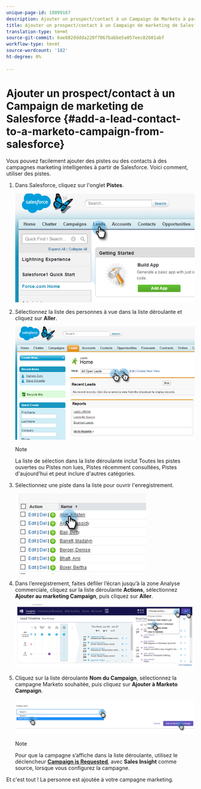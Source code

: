 ```yaml
---
unique-page-id: 10099167
description: Ajouter un prospect/contact à un Campaign de Marketo à partir de Salesforce - Marketo Docs - Documentation du produit
title: Ajouter un prospect/contact à un Campaign de marketing de Salesforce
translation-type: tm+mt
source-git-commit: 6ae882dddda220f7067babbe5a057eec82601abf
workflow-type: tm+mt
source-wordcount: '182'
ht-degree: 0%

---
```



# Ajouter un prospect/contact à un Campaign de marketing de Salesforce {#add-a-lead-contact-to-a-marketo-campaign-from-salesforce}

Vous pouvez facilement ajouter des pistes ou des contacts à des campagnes marketing intelligentes à partir de Salesforce. Voici comment, utiliser des pistes.

1. Dans Salesforce, cliquez sur l&#39;onglet **Pistes**.

   ![](assets/image2016-3-22-9-3a18-3a36.png)

1. Sélectionnez la liste des personnes à vue dans la liste déroulante et cliquez sur **Aller**.

   ![](assets/image2016-3-22-9-3a24-3a6.png)

   >[!NOTE]
   >
   >La liste de sélection dans la liste déroulante inclut Toutes les pistes ouvertes ou Pistes non lues, Pistes récemment consultées, Pistes d&#39;aujourd&#39;hui et peut inclure d&#39;autres catégories.

1. Sélectionnez une piste dans la liste pour ouvrir l&#39;enregistrement.

   ![](assets/three.png)

1. Dans l’enregistrement, faites défiler l’écran jusqu’à la zone Analyse commerciale, cliquez sur la liste déroulante **Actions**, sélectionnez **Ajouter au marketing Campaign**, puis cliquez sur **Aller**.

   ![](assets/four.png)

1. Cliquez sur la liste déroulante **Nom du Campaign**, sélectionnez la campagne Marketo souhaitée, puis cliquez sur **Ajouter à Marketo Campaign**.

   ![](assets/five.png)

   >[!NOTE]
   >
   >Pour que la campagne s’affiche dans la liste déroulante, utilisez le déclencheur [**Campaign is Requested**](/help/marketo/product-docs/core-marketo-concepts/smart-campaigns/using-smart-campaigns/setting-up-a-trigger-smart-campaign-for-sales-using-campaign-is-requested.md), avec **Sales Insight** comme source, lorsque vous configurez la campagne.

Et c&#39;est tout ! La personne est ajoutée à votre campagne marketing.
